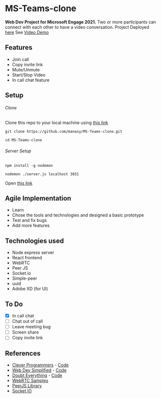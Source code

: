 # MS-Teams-clone

**Web Dev Project for Microsoft Engage 2021.**
Two or more participants can connect with each other to have a video conversation.
Project Deployed [here](https://ms-teams-clone-1997.herokuapp.com/a3150f50-9fd9-406c-bb10-62cbe817cfd5)
See [Video Demo](https://drive.google.com/file/d/1Uj_jcWl7T3iQ9seeV-GsAt8unYGVyRVZ/view?usp=sharing) 

## Features
* Join call
* Copy invite link
* Mute/Unmute 
* Start/Stop Video
* In call chat feature

## Setup
###### Clone
Clone this repo to your local machine using [this link](https://github.com/manasy/MS-Teams-clone.git)
```
git clone https://github.com/manasy/MS-Teams-clone.git
```
```
cd MS-Teams-clone
``` 
###### Server Setup 

```
npm install -g nodemon
``` 
```
nodemon ./server.js localhost 3031
``` 
Open [this link](http://localhost:3031/)

## Agile Implementation
* Learn
* Chose the tools and technologies and designed a basic prototype
* Test and fix bugs
* Add more features 


## Technologies used
* Node express server
* React frontend
* WebRTC
* Peer JS
* Socket.io
* Simple-peer
* uuid
* Adobe XD (for UI)

## To Do
- [x] In call chat
- [ ] Chat out of call
- [ ] Leave meeting bug
- [ ] Screen share
- [ ] Copy invite link

## References
* [Clever Programmers](https://youtu.be/ZVznzY7EjuY) - [Code](https://github.com/CleverProgrammers/nodejs-zoom-clone)
* [Web Dev Simplified](https://youtu.be/DvlyzDZDEq4) - [Code](https://github.com/WebDevSimplified/Zoom-Clone-With-WebRTC)
* [Doubt Everything](https://youtu.be/KLCcCTFivhM) - [Code](https://github.com/Vinnu1/simple-videochat-webrtc)
* [WebRTC Samples](https://github.com/webrtc/samples)
* [PeerJS Library](https://peerjs.com/)
* [Socket IO](https://socket.io/)
